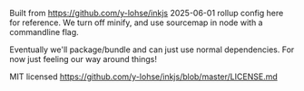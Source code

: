 Built from https://github.com/y-lohse/inkjs 2025-06-01
rollup config here for reference. We turn off minify, and use sourcemap in node with
a commandline flag.

Eventually we'll package/bundle and can just use normal dependencies. For now just feeling our way around things!

MIT licensed https://github.com/y-lohse/inkjs/blob/master/LICENSE.md
